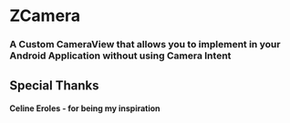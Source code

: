 # ZCamera
### A Custom CameraView that allows you to implement in your Android Application without using Camera Intent

## Special Thanks
#### Celine Eroles - for being my inspiration
